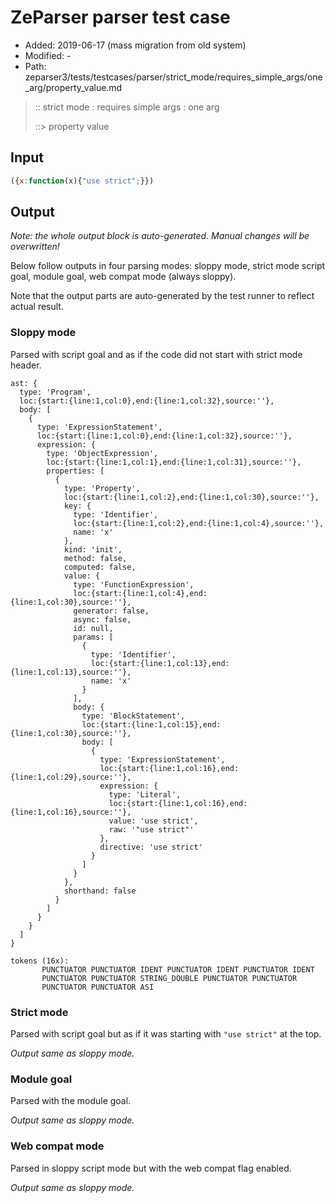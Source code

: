 # ZeParser parser test case

- Added: 2019-06-17 (mass migration from old system)
- Modified: -
- Path: zeparser3/tests/testcases/parser/strict_mode/requires_simple_args/one_arg/property_value.md

> :: strict mode : requires simple args : one arg
>
> ::> property value

## Input

`````js
({x:function(x){"use strict";}})
`````

## Output

_Note: the whole output block is auto-generated. Manual changes will be overwritten!_

Below follow outputs in four parsing modes: sloppy mode, strict mode script goal, module goal, web compat mode (always sloppy).

Note that the output parts are auto-generated by the test runner to reflect actual result.

### Sloppy mode

Parsed with script goal and as if the code did not start with strict mode header.

`````
ast: {
  type: 'Program',
  loc:{start:{line:1,col:0},end:{line:1,col:32},source:''},
  body: [
    {
      type: 'ExpressionStatement',
      loc:{start:{line:1,col:0},end:{line:1,col:32},source:''},
      expression: {
        type: 'ObjectExpression',
        loc:{start:{line:1,col:1},end:{line:1,col:31},source:''},
        properties: [
          {
            type: 'Property',
            loc:{start:{line:1,col:2},end:{line:1,col:30},source:''},
            key: {
              type: 'Identifier',
              loc:{start:{line:1,col:2},end:{line:1,col:4},source:''},
              name: 'x'
            },
            kind: 'init',
            method: false,
            computed: false,
            value: {
              type: 'FunctionExpression',
              loc:{start:{line:1,col:4},end:{line:1,col:30},source:''},
              generator: false,
              async: false,
              id: null,
              params: [
                {
                  type: 'Identifier',
                  loc:{start:{line:1,col:13},end:{line:1,col:13},source:''},
                  name: 'x'
                }
              ],
              body: {
                type: 'BlockStatement',
                loc:{start:{line:1,col:15},end:{line:1,col:30},source:''},
                body: [
                  {
                    type: 'ExpressionStatement',
                    loc:{start:{line:1,col:16},end:{line:1,col:29},source:''},
                    expression: {
                      type: 'Literal',
                      loc:{start:{line:1,col:16},end:{line:1,col:16},source:''},
                      value: 'use strict',
                      raw: '"use strict"'
                    },
                    directive: 'use strict'
                  }
                ]
              }
            },
            shorthand: false
          }
        ]
      }
    }
  ]
}

tokens (16x):
       PUNCTUATOR PUNCTUATOR IDENT PUNCTUATOR IDENT PUNCTUATOR IDENT
       PUNCTUATOR PUNCTUATOR STRING_DOUBLE PUNCTUATOR PUNCTUATOR
       PUNCTUATOR PUNCTUATOR ASI
`````

### Strict mode

Parsed with script goal but as if it was starting with `"use strict"` at the top.

_Output same as sloppy mode._

### Module goal

Parsed with the module goal.

_Output same as sloppy mode._

### Web compat mode

Parsed in sloppy script mode but with the web compat flag enabled.

_Output same as sloppy mode._
